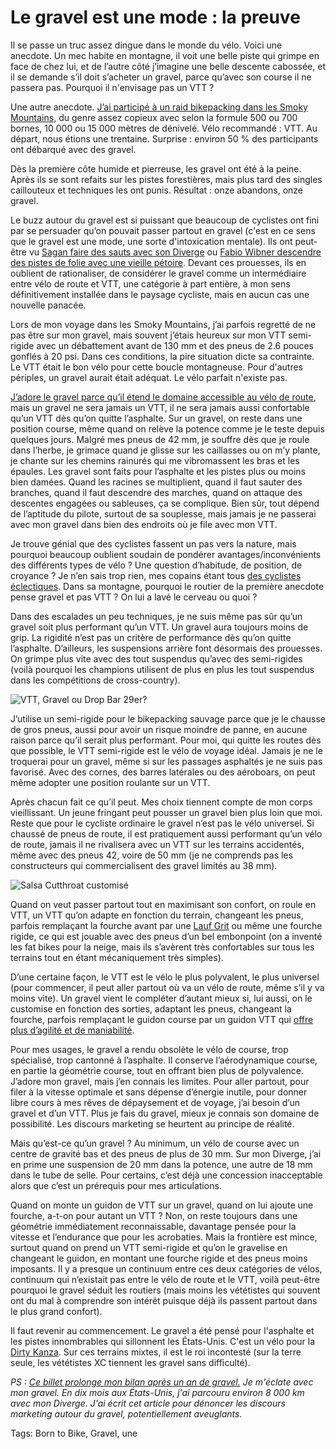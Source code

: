 # Le gravel est une mode : la preuve

Il se passe un truc assez dingue dans le monde du vélo. Voici une anecdote. Un mec habite en montagne, il voit une belle piste qui grimpe en face de chez lui, et de l’autre côté j’imagine une belle descente cabossée, et il se demande s’il doit s’acheter un gravel, parce qu’avec son course il ne passera pas. Pourquoi il n'envisage pas un VTT ?<span id="more-51688"></span>

Une autre anecdote. [J’ai participé à un raid bikepacking dans les Smoky Mountains](https://tcrouzet.com/2019/05/26/bikepacking-dans-les-smoky-mountains/), du genre assez copieux avec selon la formule 500 ou 700 bornes, 10 000 ou 15 000 mètres de dénivelé. Vélo recommandé : VTT. Au départ, nous étions une trentaine. Surprise : environ 50 % des participants ont débarqué avec des gravel.

Dès la première côte humide et pierreuse, les gravel ont été à la peine. Après ils se sont refaits sur les pistes forestières, mais plus tard des singles caillouteux et techniques les ont punis. Résultat : onze abandons, onze gravel.

Le buzz autour du gravel est si puissant que beaucoup de cyclistes ont fini par se persuader qu’on pouvait passer partout en gravel (c'est en ce sens que le gravel est une mode, une sorte d'intoxication mentale). Ils ont peut-être vu [Sagan faire des sauts avec son Diverge](https://www.youtube.com/watch?v=lOiiCpzafWE) ou [Fabio Wibner descendre des pistes de folie avec une vieille pétoire](https://www.youtube.com/watch?time_continue=203&v=_2_nDekAyZY). Devant ces prouesses, ils en oublient de rationaliser, de considérer le gravel comme un intermédiaire entre vélo de route et VTT, une catégorie à part entière, à mon sens définitivement installée dans le paysage cycliste, mais en aucun cas une nouvelle panacée.

Lors de mon voyage dans les Smoky Mountains, j’ai parfois regretté de ne pas être sur mon gravel, mais souvent j’étais heureux sur mon VTT semi-rigide avec un débattement avant de 130 mm et des pneus de 2.6 pouces gonflés à 20 psi. Dans ces conditions, la pire situation dicte sa contrainte. Le VTT était le bon vélo pour cette boucle montagneuse. Pour d'autres périples, un gravel aurait était adéquat. Le vélo parfait n'existe pas.

[J’adore le gravel parce qu’il étend le domaine accessible au vélo de route](https://tcrouzet.com/2019/05/08/un-an-de-gravel-retour-dexperience/), mais un gravel ne sera jamais un VTT, il ne sera jamais aussi confortable qu’un VTT dès qu’on quitte l’asphalte. Sur un gravel, on reste dans une position course, même quand on relève la potence comme je le teste depuis quelques jours. Malgré mes pneus de 42 mm, je souffre dès que je roule dans l’herbe, je grimace quand je glisse sur les caillasses ou on m’y plante, je chante sur les chemins rainurés qui me vibromassent les bras et les épaules. Les gravel sont faits pour l’asphalte et les pistes plus ou moins bien damées. Quand les racines se multiplient, quand il faut sauter des branches, quand il faut descendre des marches, quand on attaque des descentes engagées ou sableuses, ça se complique. Bien sûr, tout dépend de l’aptitude du pilote, surtout de sa souplesse, mais jamais je ne passerai avec mon gravel dans bien des endroits où je file avec mon VTT.

Je trouve génial que des cyclistes fassent un pas vers la nature, mais pourquoi beaucoup oublient soudain de pondérer avantages/inconvénients des différents types de vélo ? Une question d’habitude, de position, de croyance ? Je n’en sais trop rien, mes copains étant tous [des cyclistes éclectiques](https://tcrouzet.com/2018/12/26/le-cycliste-eclectique/). Dans sa montagne, pourquoi le routier de la première anecdote pense gravel et pas VTT ? On lui a lavé le cerveau ou quoi ?

Dans des escalades un peu techniques, je ne suis même pas sûr qu’un gravel soit plus performant qu’un VTT. Un gravel aura toujours moins de grip. La rigidité n’est pas un critère de performance dès qu’on quitte l’asphalte. D’ailleurs, les suspensions arrière font désormais des prouesses. On grimpe plus vite avec des tout suspendus qu’avec des semi-rigides (voilà pourquoi les champions utilisent de plus en plus les tout suspendus dans les compétitions de cross-country).

![VTT, Gravel ou Drop Bar 29er?](https://tcrouzet.com/images_tc/2019/06/IMG_4867-600x450.jpg)

J’utilise un semi-rigide pour le bikepacking sauvage parce que je le chausse de gros pneus, aussi pour avoir un risque moindre de panne, en aucune raison parce qu’il serait plus performant. Pour moi, qui quitte les routes dès que possible, le VTT semi-rigide est le vélo de voyage idéal. Jamais je ne le troquerai pour un gravel, même si sur les passages asphaltés je ne suis pas favorisé. Avec des cornes, des barres latérales ou des aéroboars, on peut même adopter une position roulante sur un VTT.

Après chacun fait ce qu’il peut. Mes choix tiennent compte de mon corps vieillissant. Un jeune fringant peut pousser un gravel bien plus loin que moi. Reste que pour le cycliste ordinaire le gravel n’est pas le vélo universel. Si chaussé de pneus de route, il est pratiquement aussi performant qu’un vélo de route, jamais il ne rivalisera avec un VTT sur les terrains accidentés, même avec des pneus 42, voire de 50 mm (je ne comprends pas les constructeurs qui commercialisent des gravel limités au 38 mm).

![Salsa Cutthroat customisé](https://tcrouzet.com/images_tc/2019/06/IMG_4776-1-600x450.jpg)

Quand on veut passer partout tout en maximisant son confort, on roule en VTT, un VTT qu’on adapte en fonction du terrain, changeant les pneus, parfois remplaçant la fourche avant par une [Lauf Grit](https://www.laufcycling.com/product/lauf-grit) ou même une fourche rigide, ce qui est jouable avec des pneus d’un bel embonpoint (on a inventé les fat bikes pour la neige, mais ils s’avèrent très confortables sur tous les terrains tout en étant mécaniquement très simples).

D’une certaine façon, le VTT est le vélo le plus polyvalent, le plus universel (pour commencer, il peut aller partout où va un vélo de route, même s’il y va moins vite). Un gravel vient le compléter d’autant mieux si, lui aussi, on le customise en fonction des sorties, adaptant les pneus, changeant la fourche, parfois remplaçant le guidon course par un guidon VTT qui [offre plus d’agilité et de maniabilité](https://www.youtube.com/watch?v=Q6-yz1qJrUc).

Pour mes usages, le gravel a rendu obsolète le vélo de course, trop spécialisé, trop cantonné à l’asphalte. Il conserve l’aérodynamique course, en partie la géométrie course, tout en offrant bien plus de polyvalence. J’adore mon gravel, mais j’en connais les limites. Pour aller partout, pour filer à la vitesse optimale et sans dépense d’énergie inutile, pour donner libre cours à mes rêves de dépaysement et de voyage, j’ai besoin d’un gravel et d’un VTT. Plus je fais du gravel, mieux je connais son domaine de possibilité. Les discours marketing se heurtent au principe de réalité.

Mais qu’est-ce qu’un gravel ? Au minimum, un vélo de course avec un centre de gravité bas et des pneus de plus de 30 mm. Sur mon Diverge, j’ai en prime une suspension de 20 mm dans la potence, une autre de 18 mm dans le tube de selle. Pour certains, c’est déjà une concession inacceptable alors que c’est un prérequis pour mes articulations.

Quand on monte un guidon de VTT sur un gravel, quand on lui ajoute une fourche, a-t-on pour autant un VTT ? Non, on reste toujours dans une géométrie immédiatement reconnaissable, davantage pensée pour la vitesse et l’endurance que pour les acrobaties. Mais la frontière est mince, surtout quand on prend un VTT semi-rigide et qu’on le gravelise en changeant le guidon, en montant une fourche rigide et des pneus moins imposants. Il y a presque un continuum entre ces deux catégories de vélos, continuum qui n’existait pas entre le vélo de route et le VTT, voilà peut-être pourquoi le gravel séduit les routiers (mais moins les vététistes qui souvent ont du mal à comprendre son intérêt puisque déjà ils passent partout dans le plus grand confort).

Il faut revenir au commencement. Le gravel a été pensé pour l'asphalte et les pistes innombrables qui sillonnent les États-Unis. C'est un vélo pour la [Dirty Kanza](https://dirtykanza.com/). Sur ces terrains mixtes, il est le roi incontesté (sur la terre seule, les vététistes XC tiennent les gravel sans difficulté).

*PS : [Ce billet prolonge mon bilan après un an de gravel.](https://tcrouzet.com/2019/05/08/un-an-de-gravel-retour-dexperience/) Je m'éclate avec mon gravel. En dix mois aux États-Unis, j'ai parcouru environ 8 000 km avec mon Diverge. J'ai écrit cet article pour dénoncer les discours marketing autour du gravel, potentiellement aveuglants.*

Tags: Born to Bike, Gravel, une